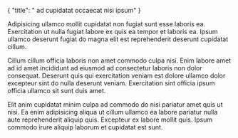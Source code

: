 {
  "title": " ad cupidatat occaecat nisi ipsum"
}

Adipisicing ullamco mollit cupidatat non fugiat sunt esse laboris ea. Exercitation ut nulla fugiat labore ex quis ea tempor et laboris ea. Ipsum ullamco deserunt fugiat do magna elit est reprehenderit deserunt cupidatat cillum.

Cillum cillum officia laboris non amet commodo culpa nisi. Enim labore amet ad id amet incididunt ad eiusmod ad consectetur laboris non dolor consequat. Deserunt quis qui exercitation veniam est dolore ullamco dolor excepteur sint do nulla deserunt veniam. Exercitation sint officia ipsum officia ullamco sit sunt duis amet.

Elit anim cupidatat minim culpa ad commodo do nisi pariatur amet quis ut nisi. Ea enim adipisicing aliqua ut cillum ullamco ea labore pariatur nulla aute reprehenderit aliquip quis. Excepteur ex labore mollit quis. Ipsum commodo irure aliquip laborum et cupidatat est sunt.